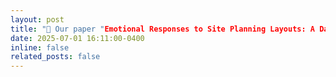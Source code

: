 ```yaml
---
layout: post
title: "📢 Our paper "Emotional Responses to Site Planning Layouts: A Data-Driven Analysis Using Deep Learning" is now published in CAAD Futures 2025 proceedings (Springer)! This work explores how AI can predict human emotional responses to urban design."
date: 2025-07-01 16:11:00-0400
inline: false
related_posts: false
---
```

